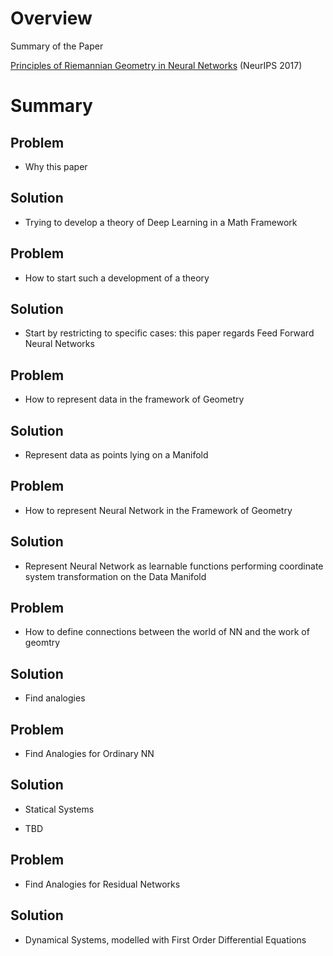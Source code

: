
# Overview 

Summary of the Paper 

[Principles of Riemannian Geometry in Neural Networks](https://papers.nips.cc/paper/6873-principles-of-riemannian-geometry-in-neural-networks) (NeurIPS 2017)

# Summary 

## Problem 

- Why this paper 

## Solution 

- Trying to develop a theory of Deep Learning in a Math Framework 



## Problem 

- How to start such a development of a theory 

## Solution 

- Start by restricting to specific cases: this paper regards Feed Forward Neural Networks 



## Problem 

- How to represent data in the framework of Geometry 

## Solution 

- Represent data as points lying on a Manifold 



## Problem 

- How to represent Neural Network in the Framework of Geometry 



## Solution 

- Represent Neural Network as learnable functions performing coordinate system transformation on the Data Manifold 



## Problem 

- How to define connections between the world of NN and the work of geomtry 

## Solution 

- Find analogies 



## Problem 

- Find Analogies for Ordinary NN 

## Solution 

- Statical Systems 

- TBD 



## Problem 

- Find Analogies for Residual Networks 

## Solution 

- Dynamical Systems, modelled with First Order Differential Equations 




